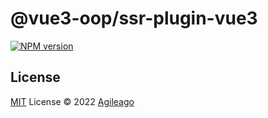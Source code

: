 # @vue3-oop/ssr-plugin-vue3

[![NPM version](https://img.shields.io/npm/v/@vue3-oop/ssr-plugin-vue3?color=a1b858&label=)](https://www.npmjs.com/package/@vue3-oop/ssr-plugin-vue3)

## License

[MIT](./LICENSE) License © 2022 [Agileago](https://github.com/agileago)
